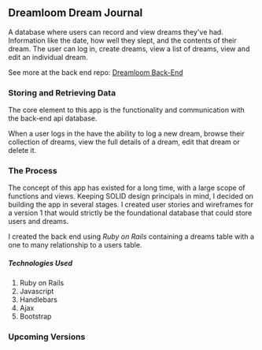 ## Dreamloom Dream Journal

A database where users can record and view dreams they've had. Information like the date, how well they slept, and the contents of their dream. The user can log in, create dreams, view a list of dreams, view and edit an individual dream. 

See more at the back end repo:
[Dreamloom Back-End](https://github.com/derekmurphy1993/dreamloom-back-end)

### Storing and Retrieving Data
The core element to this app is the functionality and communication with the back-end api database.

When a user logs in the have the ability to log a new dream, browse their collection of dreams, view the full details of a dream, edit that dream or delete it.



### The Process
The concept of this app has existed for a long time, with a large scope of functions and views. Keeping SOLID design principals in mind, I decided on building the app in several stages. I created user stories and wireframes for a version 1 that would strictly be the foundational database that could store users and dreams.

I created the back end using _Ruby on Rails_ containing a dreams table with a one to many relationship to a users table.

##### Technologies Used
1. Ruby on Rails
2. Javascript
3. Handlebars
4. Ajax
4. Bootstrap

### Upcoming Versions
